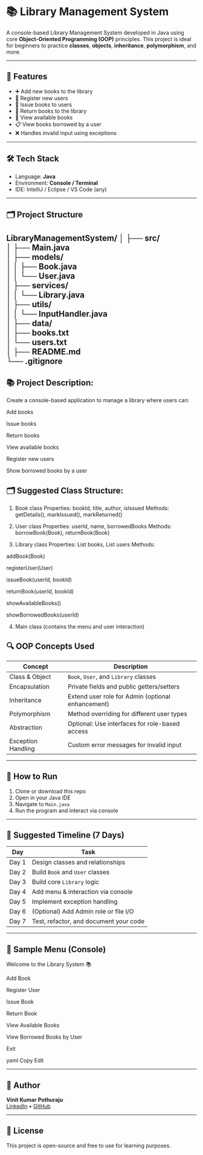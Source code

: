 # 📚 Library Management System

A console-based Library Management System developed in Java using core **Object-Oriented Programming (OOP)** principles. This project is ideal for beginners to practice **classes**, **objects**, **inheritance**, **polymorphism**, and more.

---

## 🧠 Features

- ➕ Add new books to the library  
- 👤 Register new users  
- 📖 Issue books to users  
- 🔄 Return books to the library  
- 📃 View available books  
- 📋 View books borrowed by a user  
- ❌ Handles invalid input using exceptions  

---

## 🛠 Tech Stack

- Language: **Java**
- Environment: **Console / Terminal**
- IDE: IntelliJ / Eclipse / VS Code (any)

---

## 🗂 Project Structure
LibraryManagementSystem/
│
├── src/                      
│   ├── Main.java              
│   ├── models/               
│   │   ├── Book.java          
│   │   └── User.java         
│   ├── services/          
│   │   └── Library.java       
│   ├── utils/               
│   │   └── InputHandler.java  
│
├── data/                    
│   ├── books.txt            
│   └── users.txt              
│
├── README.md                
└── .gitignore               
---
## 📚 Project Description:
Create a console-based application to manage a library where users can:

Add books

Issue books

Return books

View available books

Register new users

Show borrowed books by a user

## 🗂️ Suggested Class Structure:
1. Book class
Properties: bookId, title, author, isIssued
Methods: getDetails(), markIssued(), markReturned()

2. User class
Properties: userId, name, borrowedBooks
Methods: borrowBook(Book), returnBook(Book)

3. Library class
Properties: List<Book> books, List<User> users
Methods:

addBook(Book)

registerUser(User)

issueBook(userId, bookId)

returnBook(userId, bookId)

showAvailableBooks()

showBorrowedBooks(userId)

4. Main class (contains the menu and user interaction)
## 🔍 OOP Concepts Used

| Concept         | Description                                               |
|----------------|-----------------------------------------------------------|
| Class & Object  | `Book`, `User`, and `Library` classes                    |
| Encapsulation   | Private fields and public getters/setters                |
| Inheritance     | Extend user role for Admin (optional enhancement)        |
| Polymorphism    | Method overriding for different user types               |
| Abstraction     | Optional: Use interfaces for role-based access           |
| Exception Handling | Custom error messages for invalid input              |

---

## 🚀 How to Run

1. Clone or download this repo  
2. Open in your Java IDE  
3. Navigate to `Main.java`  
4. Run the program and interact via console  

---

## 📅 Suggested Timeline (7 Days)

| Day | Task |
|-----|------|
| Day 1 | Design classes and relationships |
| Day 2 | Build `Book` and `User` classes |
| Day 3 | Build core `Library` logic |
| Day 4 | Add menu & interaction via console |
| Day 5 | Implement exception handling |
| Day 6 | (Optional) Add Admin role or file I/O |
| Day 7 | Test, refactor, and document your code |

---

## 🧪 Sample Menu (Console)

Welcome to the Library System 📚

Add Book

Register User

Issue Book

Return Book

View Available Books

View Borrowed Books by User

Exit

yaml
Copy
Edit

---

## 🙌 Author

**Vinit Kumar Pothuraju**  
[LinkedIn](https://linkedin.com/in/your-profile) • [GitHub](https://github.com/your-profile)

---

## 📃 License

This project is open-source and free to use for learning purposes.